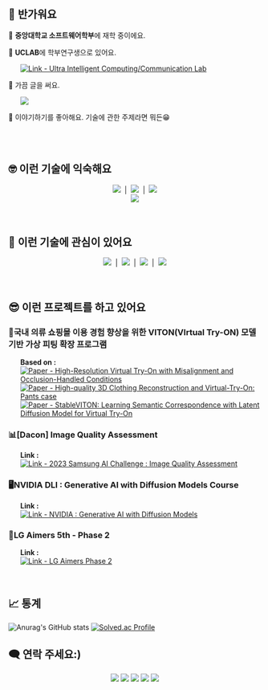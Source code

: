 <!-- Badge Generator : https://michaelcurrin.github.io/badge-generator -->

<!-- 소개 -->
<div align="left">
  <h2>🙂 반가워요</h2>
  <p>🏫 <strong>중앙대학교 소프트웨어학부</strong>에 재학 중이에요. </p>
  <p>🧪 <strong>UCLAB</strong>에 학부연구생으로 있어요.<br>
    <ul><a href="https://uclab.re.kr/">
      <img src="https://img.shields.io/badge/Link-Ultra_Intelligent_Computing%2FCommunication_Lab-informational" alt="Link - Ultra Intelligent Computing/Communication Lab">
    </a>
    </ul>
  </p>
  <p>🌱 가끔 글을 써요. <br>
    <ul>
      <a href="https://velog.io/@sanghyunna"><img src="https://velog-readme-stats.vercel.app/api/badge?name=sanghyunna"/></a>
    </ul>
  </p>
  <p>💬 이야기하기를 좋아해요. 기술에 관한 주제라면 뭐든😁</p>
</div>
<br><br>

<!-- 스택 -->
<h2>🤓 이런 기술에 익숙해요</h2>
<div align="center">
  <img src="https://skillicons.dev/icons?i=c,cpp" />
  &nbsp;|&nbsp;
  <img src="https://skillicons.dev/icons?i=js,nodejs,express" />
  &nbsp;|&nbsp;
  <img src="https://skillicons.dev/icons?i=py,django" />
  <br>
  <img src="https://skillicons.dev/icons?i=sklearn,git,github,aws,linux,mysql,nginx,postman,raspberrypi" />
</div>
<br><br>

<!-- 기술 관심사 -->
<h2>🤔 이런 기술에 관심이 있어요</h2>
<div align="center">
  <img src="https://skillicons.dev/icons?i=rust,deno" />
  &nbsp;|&nbsp;
  <img src="https://skillicons.dev/icons?i=opencv,tensorflow" />
  &nbsp;|&nbsp;
  <img src="https://skillicons.dev/icons?i=docker,kubernetes" />
  &nbsp;|&nbsp;
  <img src="https://skillicons.dev/icons?i=gcp,redis" />
</div>
<br><br>


<!-- 진행 중인 프로젝트 -->
<h2>😎 이런 프로젝트를 하고 있어요</h2>
<div align="left">
  
  <h3>👕국내 의류 쇼핑몰 이용 경험 향상을 위한 VITON(VIrtual Try-ON) 모델 기반 가상 피팅 확장 프로그램</h3>
  <p><ul><strong>Based on :</strong><br>
    <a href="https://arxiv.org/pdf/2206.14180">
      <img src="https://img.shields.io/badge/Paper-High--Resolution_Virtual_Try--On_with_Misalignment_and_Occlusion--Handled_Conditions-2ea44f" alt="Paper - High-Resolution Virtual Try-On with Misalignment and Occlusion-Handled Conditions">
    </a>
    <br>
    <a href="https://ieeexplore.ieee.org/document/9924990">
      <img src="https://img.shields.io/badge/Paper-High--quality_3D_Clothing_Reconstruction_and_Virtual--Try--On%3A_Pants_case-blue" alt="Paper - High-quality 3D Clothing Reconstruction and Virtual-Try-On: Pants case">
    </a>
    <a href="https://arxiv.org/abs/2312.01725">
      <img src="https://img.shields.io/badge/Paper-StableVITON%3A_Learning_Semantic_Correspondence_with_Latent_Diffusion_Model_for_Virtual_Try--On-important" alt="Paper - StableVITON: Learning Semantic Correspondence with Latent Diffusion Model for Virtual Try-On">
    </a>
    </ul>
  </p>
  
  <h3>📊[Dacon] Image Quality Assessment</h3>
  <p><ul><strong>Link :</strong><br>
    <a href="https://dacon.io/competitions/official/236134/overview/">
      <img src="https://img.shields.io/badge/Link-2023_Samsung_AI_Challenge_%3A_Image_Quality_Assessment-orange" alt="Link - 2023 Samsung AI Challenge : Image Quality Assessment">
    </a>
    </ul>
  </p>
  
  <h3>🖥️NVIDIA DLI : Generative AI with Diffusion Models Course</h3>
  <p><ul><strong>Link :</strong><br>
    <a href="https://courses.nvidia.com/courses/course-v1:DLI+S-FX-14+V1/">
      <img src="https://img.shields.io/badge/Link-NVIDIA_%3A_Generative_AI_with_Diffusion_Models-success" alt="Link - NVIDIA : Generative AI with Diffusion Models">
    </a>
    </ul>
  </p>
</div>
  
  <h3>🤖LG Aimers 5th - Phase 2</h3>
  <p><ul><strong>Link :</strong><br>
    <a href="https://lgaimers5th.elice.io/explore">
      <img src="https://img.shields.io/badge/Link-LG_Aimers_Phase_2-cd3289" alt="Link - LG Aimers Phase 2">
    </a>
    </ul>
  </p>
</div>
<br>

<!-- 통계 -->
<h2>📈 통계</h2>

![Anurag's GitHub stats](https://github-readme-stats.vercel.app/api?username=sanghyunna&theme=nord)  [![Solved.ac Profile](http://mazassumnida.wtf/api/v2/generate_badge?boj=na_sanghyun)](https://solved.ac/na_sanghyun/)
<br>

<!-- 컨택트 -->
<h2>🗨️ 연락 주세요:)</h2>
<div align="center">
  <p>
    <a href="https://open.kakao.com/me/na_sanghyun"><img src="https://img.shields.io/badge/kakaotalk-ffcd00.svg?style=for-the-badge&logo=kakaotalk&logoColor=000000" /></a>
    <a href="https://www.instagram.com/na__sanghyun/"><img src="https://img.shields.io/badge/Instagram-%23E4405F.svg?style=for-the-badge&logo=Instagram&logoColor=white" /></a>
    <a href="www.linkedin.com/in/sanghyun-na-69323b172"><img src="https://img.shields.io/badge/linkedin-%230077B5.svg?style=for-the-badge&logo=linkedin&logoColor=white" /></a>
    <a href="https://github.com/sanghyunna"><img src="https://img.shields.io/badge/github-%23121011.svg?style=for-the-badge&logo=github&logoColor=white" /></a>
    <a href="https://www.kaggle.com/nsnghn"><img src="https://img.shields.io/badge/Kaggle-035a7d?style=for-the-badge&logo=kaggle&logoColor=white" /></a>
  </p>
</div>
